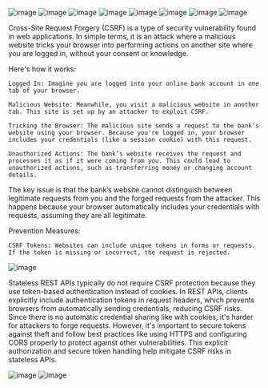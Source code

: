 ![image](https://github.com/user-attachments/assets/2fed21ff-60a2-4ec8-91ab-90f5dc779a8c)
![image](https://github.com/user-attachments/assets/93876955-48ae-4394-b38f-289d49e43b66)
![image](https://github.com/user-attachments/assets/127da0a6-6708-474a-9ba2-e65a75c8ae1f)
![image](https://github.com/user-attachments/assets/7f6246ea-5b6d-4469-a4d4-0c7fc962afdb)
![image](https://github.com/user-attachments/assets/40825ca6-9aeb-4f9c-bf68-6b37c5757323)
![image](https://github.com/user-attachments/assets/170a04c9-fcdb-4f61-b1fa-4025ca91e8a2)
![image](https://github.com/user-attachments/assets/98ec5fc3-8a0d-4541-b0e7-7c383d32041e)
![image](https://github.com/user-attachments/assets/b90e1c38-42aa-4767-96bb-dc64c480aef1)

Cross-Site Request Forgery (CSRF) is a type of security vulnerability found in web applications. In simple terms, it is an attack where a malicious website tricks your browser into performing actions on another site where you are logged in, without your consent or knowledge.

Here's how it works:

    Logged In: Imagine you are logged into your online bank account in one tab of your browser.

    Malicious Website: Meanwhile, you visit a malicious website in another tab. This site is set up by an attacker to exploit CSRF.

    Tricking the Browser: The malicious site sends a request to the bank’s website using your browser. Because you're logged in, your browser includes your credentials (like a session cookie) with this request.

    Unauthorized Actions: The bank’s website receives the request and processes it as if it were coming from you. This could lead to unauthorized actions, such as transferring money or changing account details.

The key issue is that the bank’s website cannot distinguish between legitimate requests from you and the forged requests from the attacker. This happens because your browser automatically includes your credentials with requests, assuming they are all legitimate.

Prevention Measures:

    CSRF Tokens: Websites can include unique tokens in forms or requests. If the token is missing or incorrect, the request is rejected.
    
![image](https://github.com/user-attachments/assets/493d41b6-f35d-4a1c-aa0f-1d39cc3c0400)

Stateless REST APIs typically do not require CSRF protection because they use token-based authentication instead of cookies. In REST APIs, clients explicitly include authentication tokens in request headers, which prevents browsers from automatically sending credentials, reducing CSRF risks. Since there is no automatic credential sharing like with cookies, it's harder for attackers to forge requests. However, it's important to secure tokens against theft and follow best practices like using HTTPS and configuring CORS properly to protect against other vulnerabilities. This explicit authorization and secure token handling help mitigate CSRF risks in stateless APIs.

![image](https://github.com/user-attachments/assets/68cfc4df-9dfb-4dfc-b97e-662a12100c13)
![image](https://github.com/user-attachments/assets/5d4f0daa-6fbb-4ba2-aa6d-372312c0fe54)

